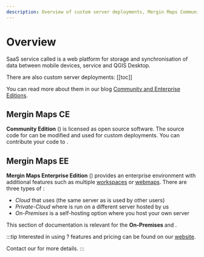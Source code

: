 ```yaml
---
description: Overview of custom server deployments, Mergin Maps Community Edition and Mergin Maps Enterprise Edition.
---
```


# Overview

SaaS <MainPlatformName /> service called <ServerCloudNameLink /> is a web platform for storage and synchronisation of data between mobile devices, <MainPlatformNameLink /> service and QGIS Desktop. 

There are also custom server deployments: 
[[toc]]

You can read more about them in our blog [<MainPlatformName /> Community and Enterprise Editions](https://merginmaps.com/blog/introducing-mergin-maps-community-and-enterprise-editions).

## Mergin Maps CE

**<MainPlatformName /> Community Edition** (<CommunityPlatformNameLink />) is licensed as open source software. The source code for <CommunityPlatformName /> can be modified and used for custom deployments. You can contribute your code to <GitHubRepo id="MerginMaps/server" />.

## Mergin Maps EE

**Mergin Maps Enterprise Edition** (<EnterprisePlatformNameLink />) provides an enterprise environment with additional features such as multiple [workspaces](../manage/workspaces/) or [webmaps](../manage/dashboard-maps/). There are three types of <EnterprisePlatformNameLink />:
- *Cloud* that uses <AppDomainNameLink /> (the same server as is used by other <MainPlatformName /> users)
- *Private-Cloud* where <MainPlatformName /> is run on a different server hosted by us
- *On-Premises* is a self-hosting option where you host your own server

This section of documentation is relevant for the **On-Premises <EnterprisePlatformName />** and **<CommunityPlatformName />**.

:::tip Interested in using <EnterprisePlatformName />?
<EnterprisePlatformName /> features and pricing can be found on our [website](https://merginmaps.com/pricing). 

Contact our <MerginMapsEmail id="sales" desc="sales team" /> for more details.
:::
